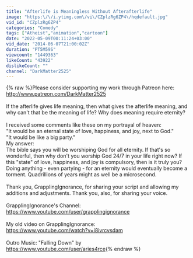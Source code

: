 ```yaml
---
title: "Afterlife is Meaningless Without Afterafterlife"
image: "https:\/\/i.ytimg.com\/vi\/CZplzRg6ZP4\/hqdefault.jpg"
vid_id: "CZplzRg6ZP4"
categories: "Comedy"
tags: ["Atheist","animation","cartoon"]
date: "2022-05-09T00:11:24+03:00"
vid_date: "2014-06-07T21:00:02Z"
duration: "PT5M59S"
viewcount: "1449363"
likeCount: "43922"
dislikeCount: ""
channel: "DarkMatter2525"
---
```

{% raw %}Please consider supporting my work through Patreon here: <a rel="nofollow" target="blank" href="http://www.patreon.com/DarkMatter2525">http://www.patreon.com/DarkMatter2525</a><br /><br />If the afterlife gives life meaning, then what gives the afterlife meaning, and why can't that be the meaning of life? Why does meaning require eternity?<br /><br />I received some comments like these on my portrayal of heaven:<br />&quot;It would be an eternal state of love, happiness, and joy, next to God.&quot;<br />&quot;It would be like a big party.&quot;<br />My answer:<br />The bible says you will be worshiping God for all eternity. If that's so wonderful, then why don't you worship God 24/7 in your life right now? If this &quot;state&quot; of love, happiness, and joy is compulsory, then is it truly you? Doing anything - even partying - for an eternity would eventually become a torment. Quadrillions of years might as well be a microsecond.<br /><br />Thank you, GrapplingIgnorance, for sharing your script and allowing my additions and adjustments. Thank you, also, for sharing your voice.<br /><br />GrapplingIgnorance's Channel:<br /><a rel="nofollow" target="blank" href="https://www.youtube.com/user/grapplingignorance">https://www.youtube.com/user/grapplingignorance</a><br /><br />My old video on GrapplingIgnorance:<br /><a rel="nofollow" target="blank" href="https://www.youtube.com/watch?v=i8ivrcvsdam">https://www.youtube.com/watch?v=i8ivrcvsdam</a><br /><br />Outro Music: &quot;Falling Down&quot; by<br /><a rel="nofollow" target="blank" href="https://www.youtube.com/user/aries4rce">https://www.youtube.com/user/aries4rce</a>{% endraw %}
